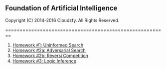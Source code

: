 ## Foundation of Artificial Intelligence

Copyright (C) 2014-2016 Cloudzfy. All Rights Reserved.

========================================================

1. [Homework #1: Uninformed Search](https://github.com/cloudzfy/ai-course/tree/master/homework-1#homework-1-uninformed-search)
2. [Homework #2a: Adversarial Search](https://github.com/cloudzfy/ai-course/tree/master/homework-2a#homework-2-adversarial-search)
3. [Homework #2b: Reversi Competition](https://github.com/cloudzfy/ai-course/tree/master/homework-2b#homework-2-reversi-competition)
4. [Homework #3: Logic Inference](https://github.com/cloudzfy/ai-course/tree/master/homework-3#homework-3-logic-inference)
